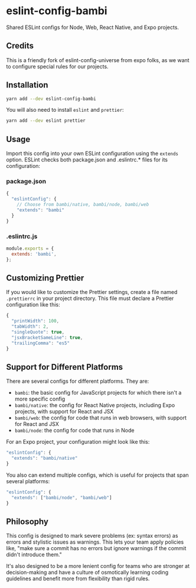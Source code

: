 # eslint-config-bambi

Shared ESLint configs for Node, Web, React Native, and Expo projects.

## Credits

This is a friendly fork of eslint-config-universe from expo folks, as we want to configure special rules for our projects.

## Installation

```sh
yarn add --dev eslint-config-bambi
```

You will also need to install `eslint` and `prettier`:

```sh
yarn add --dev eslint prettier
```

## Usage

Import this config into your own ESLint configuration using the `extends` option. ESLint checks both package.json and .eslintrc.* files for its configuration:

### package.json

```js
{
  "eslintConfig": {
    // Choose from bambi/native, bambi/node, bambi/web
    "extends": "bambi"
  }
}
```

### .eslintrc.js

```js
module.exports = {
  extends: 'bambi',
};
```

## Customizing Prettier

If you would like to customize the Prettier settings, create a file named `.prettierrc` in your project directory. This file must declare a Prettier configuration like this:

```js
{
  "printWidth": 100,
  "tabWidth": 2,
  "singleQuote": true,
  "jsxBracketSameLine": true,
  "trailingComma": "es5"
}
```

## Support for Different Platforms

There are several configs for different platforms. They are:

* `bambi`: the basic config for JavaScript projects for which there isn't a more specific config
* `bambi/native`: the config for React Native projects, including Expo projects, with support for React and JSX
* `bambi/web`: the config for code that runs in web browsers, with support for React and JSX
* `bambi/node`: the config for code that runs in Node

For an Expo project, your configuration might look like this:

```js
"eslintConfig": {
  "extends": "bambi/native"
}
```

You also can extend multiple configs, which is useful for projects that span several platforms:

```js
"eslintConfig": {
  "extends": ["bambi/node", "bambi/web"]
}
```

## Philosophy

This config is designed to mark severe problems (ex: syntax errors) as errors and stylistic issues as warnings. This lets your team apply policies like, "make sure a commit has no errors but ignore warnings if the commit didn't introduce them."

It's also designed to be a more lenient config for teams who are stronger at decision-making and have a culture of osmotically learning coding guidelines and benefit more from flexibility than rigid rules.